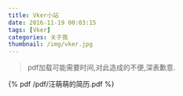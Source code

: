 ```yaml
---
title: Vker小站
date: 2016-11-19 00:03:15
tags: [Vker]
categories: 关于我
thumbnail: /img/vker.jpg
---
```

> pdf加载可能需要时间,对此造成的不便,深表歉意.

{% pdf /pdf/汪萌萌的简历.pdf %}


